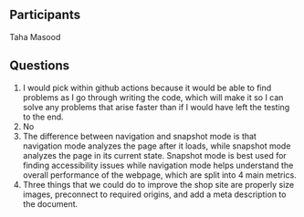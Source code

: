 ## Participants

Taha Masood

## Questions

1. I would pick within github actions because it would be able to find problems as I go through writing the code, which will make it so I can solve any problems that arise faster than if I would have left the testing to the end. 
2. No
3. The difference between navigation and snapshot mode is that navigation mode analyzes the page after it loads, while snapshot mode analyzes the page in its current state. Snapshot mode is best used for finding accessibility issues while navigation mode helps understand the overall performance of the webpage, which are split into 4 main metrics. 
4. Three things that we could do to improve the shop site are properly size images, preconnect to required origins, and add a meta description to the document.



